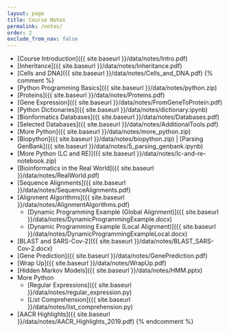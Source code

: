 ```yaml
---
layout: page
title: Course Notes 
permalink: /notes/
order: 2
exclude_from_nav: false
---
```

 
* [Course Introduction]({{ site.baseurl }}/data/notes/Intro.pdf)
* [Inheritance]({{ site.baseurl }}/data/notes/Inheritance.pdf)
* [Cells and DNA]({{ site.baseurl }}/data/notes/Cells_and_DNA.pdf)
{% comment %}
* [Python Programming Basics]({{ site.baseurl }}/data/notes/python.zip)
* [Proteins]({{ site.baseurl }}/data/notes/Proteins.pdf)
* [Gene Expression]({{ site.baseurl }}/data/notes/FromGeneToProtein.pdf)
* [Python Dictionaries]({{ site.baseurl }}/data/notes/dictionary.ipynb)
* [Bionformatics Databases]({{ site.baseurl }}/data/notes/Databases.pdf)
* [Selected Databases]({{ site.baseurl }}/data/notes/AdditionalTools.pdf)
* [More Python]({{ site.baseurl }}/data/notes/more_python.zip)
* [Biopython]({{ site.baseurl }}/data/notes/biopython.zip) | 
[Parsing GenBank]({{ site.baseurl }}/data/notes/5_parsing_genbank.ipynb)
* [More Python (LC and RE)]({{ site.baseurl }}/data/notes/lc-and-re-notebook.zip)
* [Bioinformatics in the Real World]({{ site.baseurl }}/data/notes/RealWorld.pdf)
* [Sequence Alignments]({{ site.baseurl }}/data/notes/SequenceAlignments.pdf)
* [Alignment Algorithms]({{ site.baseurl }}/data/notes/AlignmentAlgorithms.pdf)
    * [Dynamic Programming Example (Global Alignment)]({{ site.baseurl }}/data/notes/DynamicProgrammingExample.docx)
    * [Dynamic Programming Example (Local Alignment)]({{ site.baseurl }}/data/notes/DynamicProgrammingExampleLocal.docx)
* [BLAST and SARS-Cov-2]({{ site.baseurl }}/data/notes/BLAST_SARS-Cov-2.docx)
* [Gene Prediction]({{ site.baseurl }}/data/notes/GenePrediction.pdf)
* [Wrap Up]({{ site.baseurl }}/data/notes/WrapUp.pdf)
* [Hidden Markov Models]({{ site.baseurl }}/data/notes/HMM.pptx)
* More Python
    * [Regular Expressions]({{ site.baseurl }}/data/notes/regular_expression.py)
    * [List Comprehension]({{ site.baseurl }}/data/notes/list_comprehension.py)
* [AACR Highlights]({{ site.baseurl }}/data/notes/AACR_Highlights_2019.pdf)
{% endcomment %}
